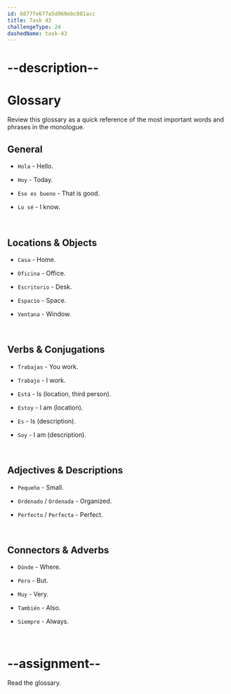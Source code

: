 ```yaml
---
id: 6877fe677a5d960ebc081acc
title: Task 43
challengeType: 24
dashedName: task-43
---
```


<!-- GLOSSARY -->

# --description--

# Glossary

Review this glossary as a quick reference of the most important words and phrases in the monologue.

## General

- `Hola` - Hello.

- `Hoy` - Today.

- `Eso es bueno` - That is good.

- `Lo sé` - I know.

<br>

## Locations & Objects

- `Casa` - Home.

- `Oficina` - Office.

- `Escritorio` - Desk.

- `Espacio` - Space.

- `Ventana` - Window.

<br>

## Verbs & Conjugations

- `Trabajas` - You work.

- `Trabajo` - I work.

- `Está` - Is (location, third person).

- `Estoy` - I am (location).

- `Es` - Is (description).

- `Soy` - I am (description).

<br>

## Adjectives & Descriptions

- `Pequeño` - Small.

- `Ordenado` / `Ordenada` - Organized.

- `Perfecto` / `Perfecta` - Perfect.

<br>

## Connectors & Adverbs

- `Dónde` - Where.

- `Pero` - But.

- `Muy` - Very.

- `También` - Also.

- `Siempre` - Always.

<br>

# --assignment--

Read the glossary.


